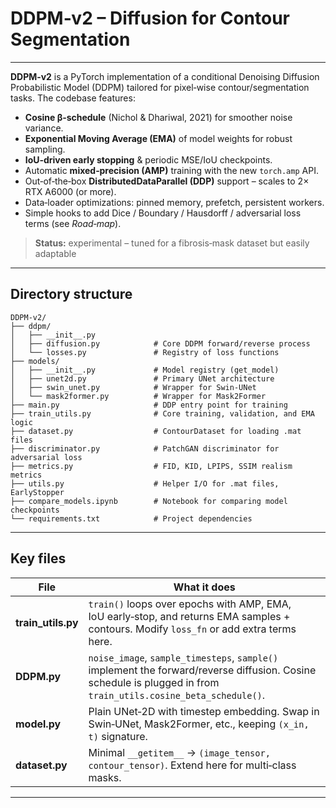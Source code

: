 # DDPM‑v2 – Diffusion for Contour Segmentation

---

**DDPM‑v2** is a PyTorch implementation of a conditional Denoising Diffusion Probabilistic Model (DDPM) tailored for pixel‑wise contour/segmentation tasks.  The codebase features:

- **Cosine β‑schedule** (Nichol & Dhariwal, 2021) for smoother noise variance.
- **Exponential Moving Average (EMA)** of model weights for robust sampling.
- **IoU‑driven early stopping** & periodic MSE/IoU checkpoints.
- Automatic **mixed‑precision (AMP)** training with the new `torch.amp` API.
- Out‑of‑the‑box **DistributedDataParallel (DDP)** support – scales to 2× RTX A6000 (or more).
- Data‑loader optimizations: pinned memory, prefetch, persistent workers.
- Simple hooks to add Dice / Boundary / Hausdorff / adversarial loss terms (see *Road‑map*).

> **Status:** experimental – tuned for a fibrosis‐mask dataset but easily adaptable

---

## Directory structure

```
DDPM-v2/
├── ddpm/
│   ├── __init__.py
│   ├── diffusion.py            # Core DDPM forward/reverse process
│   └── losses.py               # Registry of loss functions
├── models/
│   ├── __init__.py             # Model registry (get_model)
│   ├── unet2d.py               # Primary UNet architecture
│   ├── swin_unet.py            # Wrapper for Swin-UNet
│   └── mask2former.py          # Wrapper for Mask2Former
├── main.py                     # DDP entry point for training
├── train_utils.py              # Core training, validation, and EMA logic
├── dataset.py                  # ContourDataset for loading .mat files
├── discriminator.py            # PatchGAN discriminator for adversarial loss
├── metrics.py                  # FID, KID, LPIPS, SSIM realism metrics
├── utils.py                    # Helper I/O for .mat files, EarlyStopper
├── compare_models.ipynb        # Notebook for comparing model checkpoints
└── requirements.txt            # Project dependencies
```

---

## Key files

| File                | What it does                                                                                                                                                     |
| ------------------- | ---------------------------------------------------------------------------------------------------------------------------------------------------------------- |
| **train\_utils.py** | `train()` loops over epochs with AMP, EMA, IoU early‑stop, and returns EMA samples + contours.  Modify `loss_fn` or add extra terms here.                        |
| **DDPM.py**         | `noise_image`, `sample_timesteps`, `sample()` implement the forward/reverse diffusion.  Cosine schedule is plugged in from `train_utils.cosine_beta_schedule()`. |
| **model.py**        | Plain UNet‑2D with timestep embedding.  Swap in Swin‑UNet, Mask2Former, etc., keeping `(x_in, t)` signature.                                                     |
| **dataset.py**      | Minimal `__getitem__` → `(image_tensor, contour_tensor)`.  Extend here for multi‑class masks.                                                                    |

---
